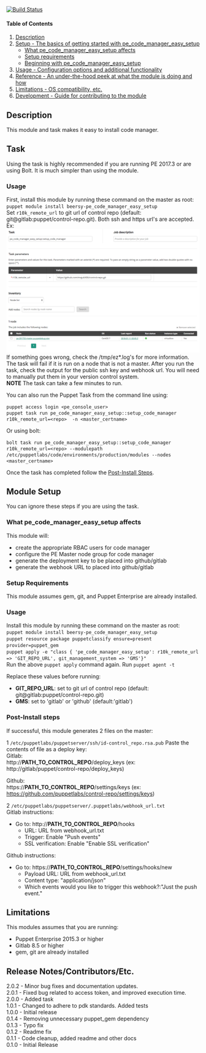 [![Build Status](https://travis-ci.org/maju6406/pe_code_manager_easy_setup.svg?branch=master)](https://travis-ci.org/maju6406/pe_code_manager_easy_setup)  

#### Table of Contents

1. [Description](#description)
1. [Setup - The basics of getting started with pe_code_manager_easy_setup](#setup)
    * [What pe_code_manager_easy_setup affects](#what-pe_code_manager_easy_setup-affects)
    * [Setup requirements](#setup-requirements)
    * [Beginning with pe_code_manager_easy_setup](#beginning-with-pe_code_manager_easy_setup)
1. [Usage - Configuration options and additional functionality](#usage)
1. [Reference - An under-the-hood peek at what the module is doing and how](#reference)
1. [Limitations - OS compatibility, etc.](#limitations)
1. [Development - Guide for contributing to the module](#development)

## Description
This module and task makes it easy to install code manager.  
## Task
Using the task is highly recommended if you are running PE 2017.3 or are using Bolt. It is much simpler than using the module.
### Usage
First, install this module by running these command on the master as root:  
`puppet module install beersy-pe_code_manager_easy_setup`  
Set `r10k_remote_url` to git url of control repo (default: git@gitlab:puppet/control-repo.git). Both ssh and https url's are accepted. Ex:  
![screenshot](https://github.com/maju6406/pe_code_manager_easy_setup/raw/master/img/screenshot.png)  
If something goes wrong, check the /tmp/ez\*.log's for more information. The task will fail if it is run on a node that is not a master.
After you run the task, check the output for the public ssh key and webhook url. You will need to manually put them in your version control system.  
**NOTE** The task can take a few minutes to run.

You can also run the Puppet Task from the command line using:

```
puppet access login <pe_console_user>
puppet task run pe_code_manager_easy_setup::setup_code_manager  r10k_remote_url=<repo>  -n <master_certname>
```

Or using bolt:

```
bolt task run pe_code_manager_easy_setup::setup_code_manager r10k_remote_url=<repo> --modulepath /etc/puppetlabs/code/environments/production/modules --nodes <master_certname>
```

Once the task has completed follow the [Post-Install Steps](https://github.com/maju6406/pe_code_manager_easy_setup#post-install-steps).
## Module Setup

You can ignore these steps if you are using the task.

### What pe_code_manager_easy_setup affects
This module will:
* create the appropriate RBAC users for code manager
* configure the PE Master node group for code manager
* generate the deployment key to be placed into github/gitlab
* generate the webhook URL to placed into github/gitlab

### Setup Requirements
This module assumes gem, git, and Puppet Enterprise are already installed.

### Usage
Install this module by running these command on the master as root:  
`puppet module install beersy-pe_code_manager_easy_setup`  
`puppet resource package puppetclassify ensure=present provider=puppet_gem`  
`puppet apply -e "class { 'pe_code_manager_easy_setup': r10k_remote_url => 'GIT_REPO_URL', git_management_system => 'GMS'}"`  
Run the above `puppet apply` command again.
Run `puppet agent -t`

Replace these values before running:
* **GIT_REPO_URL**: set to git url of control repo (default: git@gitlab:puppet/control-repo.git)
* **GMS**:  set to 'gitlab' or 'github' (default:'gitlab')


### Post-Install steps
If successful, this module generates 2 files on the master:  

1 `/etc/puppetlabs/puppetserver/ssh/id-control_repo.rsa.pub`
Paste the contents of file as a deploy key:  
Gitlab:  
http://**PATH_TO_CONTROL_REPO**/deploy_keys (ex: http://gitlab/puppet/control-repo/deploy_keys)

Github:  
https://**PATH_TO_CONTROL_REPO**/settings/keys
(ex: https://github.com/puppetlabs/control-repo/settings/keys)  

2 `/etc/puppetlabs/puppetserver/.puppetlabs/webhook_url.txt`  
Gitlab instructions:
* Go to: http://**PATH_TO_CONTROL_REPO**/hooks
  * URL: URL from webhook_url.txt
  * Trigger: Enable "Push events"
  * SSL verification: Enable "Enable SSL verification"

Github instructions:
* Go to: https://**PATH_TO_CONTROL_REPO**/settings/hooks/new
  * Payload URL: URL from webhook_url.txt
  * Content type: "application/json"
  * Which events would you like to trigger this webhook?:"Just the push event."

## Limitations
This modules assumes that you are running:
* Puppet Enterprise 2015.3 or higher
* Gitlab 8.5 or higher
* gem, git are already installed

## Release Notes/Contributors/Etc.
2.0.2 - Minor bug fixes and documentation updates.  
2.0.1 - Fixed bug related to access token, and improved execution time.  
2.0.0 - Added task  
1.0.1 - Changed to adhere to pdk standards. Added tests  
1.0.0 - Initial release  
0.1.4 - Removing unnecessary puppet_gem dependency  
0.1.3 - Typo fix  
0.1.2 - Readme fix  
0.1.1 - Code cleanup, added readme and other docs  
0.1.0 - Initial Release
